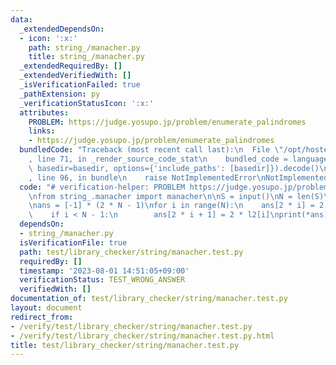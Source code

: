 ```yaml
---
data:
  _extendedDependsOn:
  - icon: ':x:'
    path: string_/manacher.py
    title: string_/manacher.py
  _extendedRequiredBy: []
  _extendedVerifiedWith: []
  _isVerificationFailed: true
  _pathExtension: py
  _verificationStatusIcon: ':x:'
  attributes:
    PROBLEM: https://judge.yosupo.jp/problem/enumerate_palindromes
    links:
    - https://judge.yosupo.jp/problem/enumerate_palindromes
  bundledCode: "Traceback (most recent call last):\n  File \"/opt/hostedtoolcache/PyPy/3.7.13/x64/site-packages/onlinejudge_verify/documentation/build.py\"\
    , line 71, in _render_source_code_stat\n    bundled_code = language.bundle(stat.path,\
    \ basedir=basedir, options={'include_paths': [basedir]}).decode()\n  File \"/opt/hostedtoolcache/PyPy/3.7.13/x64/site-packages/onlinejudge_verify/languages/python.py\"\
    , line 96, in bundle\n    raise NotImplementedError\nNotImplementedError\n"
  code: "# verification-helper: PROBLEM https://judge.yosupo.jp/problem/enumerate_palindromes\n\
    \nfrom string_.manacher import manacher\n\nS = input()\nN = len(S)\nl1, l2 = manacher(S)\n\
    \nans = [-1] * (2 * N - 1)\nfor i in range(N):\n    ans[2 * i] = 2 * l1[i] + 1\n\
    \    if i < N - 1:\n        ans[2 * i + 1] = 2 * l2[i]\nprint(*ans)\n"
  dependsOn:
  - string_/manacher.py
  isVerificationFile: true
  path: test/library_checker/string/manacher.test.py
  requiredBy: []
  timestamp: '2023-08-01 14:51:05+09:00'
  verificationStatus: TEST_WRONG_ANSWER
  verifiedWith: []
documentation_of: test/library_checker/string/manacher.test.py
layout: document
redirect_from:
- /verify/test/library_checker/string/manacher.test.py
- /verify/test/library_checker/string/manacher.test.py.html
title: test/library_checker/string/manacher.test.py
---
```

